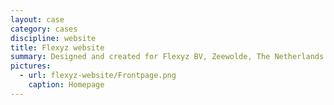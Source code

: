 ```yaml
---
layout: case
category: cases
discipline: website
title: Flexyz website
summary: Designed and created for Flexyz BV, Zeewolde, The Netherlands.
pictures:
  - url: flexyz-website/Frontpage.png
    caption: Homepage
---
```


